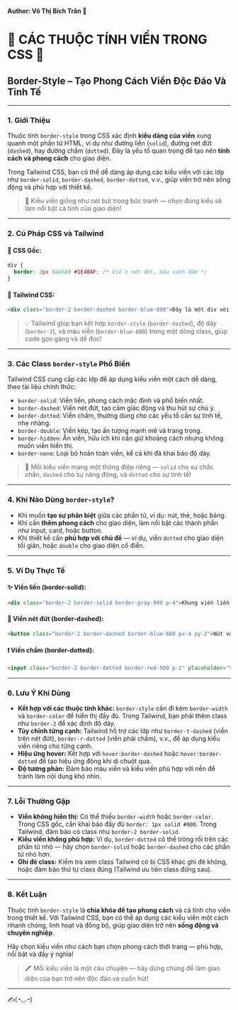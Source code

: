 **Author: Võ Thị Bích Trân 🌸**

# 🌈 CÁC THUỘC TÍNH VIỀN TRONG CSS 🌈

## Border-Style – Tạo Phong Cách Viền Độc Đáo Và Tinh Tế

---

### 1. **Giới Thiệu**

Thuộc tính `border-style` trong CSS xác định **kiểu dáng của viền** xung quanh một phần tử HTML, ví dụ như đường liền (`solid`), đường nét đứt (`dashed`), hay đường chấm (`dotted`). Đây là yếu tố quan trọng để tạo nên **tính cách và phong cách** cho giao diện.

Trong Tailwind CSS, bạn có thể dễ dàng áp dụng các kiểu viền với các lớp như `border-solid`, `border-dashed`, `border-dotted`, v.v., giúp viền trở nên sống động và phù hợp với thiết kế.

> 🎨 Kiểu viền giống như nét bút trong bức tranh — chọn đúng kiểu sẽ làm nổi bật cá tính của giao diện!

---

### 2. **Cú Pháp CSS và Tailwind**

#### 📌 CSS Gốc:

```css
div {
  border: 2px dashed #1E40AF; /* Viền nét đứt, màu xanh đậm */
}
```

#### 📌 Tailwind CSS:

```html
<div class="border-2 border-dashed border-blue-800">Đây là một div với viền nét đứt xanh đậm!</div>
```

> 💡 Tailwind giúp bạn kết hợp `border-style` (`border-dashed`), độ dày (`border-2`), và màu viền (`border-blue-800`) trong một dòng class, giúp code gọn gàng và dễ đọc!

---

### 3. **Các Class `border-style` Phổ Biến**

Tailwind CSS cung cấp các lớp để áp dụng kiểu viền một cách dễ dàng, theo tài liệu chính thức:

- `border-solid`: Viền liền, phong cách mặc định và phổ biến nhất.
- `border-dashed`: Viền nét đứt, tạo cảm giác động và thu hút sự chú ý.
- `border-dotted`: Viền chấm, thường dùng cho các yếu tố cần sự tinh tế, nhẹ nhàng.
- `border-double`: Viền kép, tạo ấn tượng mạnh mẽ và trang trọng.
- `border-hidden`: Ẩn viền, hữu ích khi cần giữ khoảng cách nhưng không muốn viền hiển thị.
- `border-none`: Loại bỏ hoàn toàn viền, kể cả khi đã khai báo độ dày.

> 🧠 Mỗi kiểu viền mang một thông điệp riêng — `solid` cho sự chắc chắn, `dashed` cho sự năng động, và `dotted` cho sự tinh tế!

---

### 4. **Khi Nào Dùng `border-style`?**

- Khi muốn **tạo sự phân biệt** giữa các phần tử, ví dụ: nút, thẻ, hoặc bảng.
- Khi cần **thêm phong cách** cho giao diện, làm nổi bật các thành phần như input, card, hoặc button.
- Khi thiết kế cần **phù hợp với chủ đề** — ví dụ, viền `dotted` cho giao diện tối giản, hoặc `double` cho giao diện cổ điển.

---

### 5. **Ví Dụ Thực Tế**

#### ✨ Viền liền (border-solid):

```html
<div class="border-2 border-solid border-gray-900 p-4">Khung viền liền xám đậm!</div>
```

#### 📘 Viền nét đứt (border-dashed):

```html
<button class="border-2 border-dashed border-blue-600 px-4 py-2">Nút với viền nét đứt</button>
```

#### ❗ Viền chấm (border-dotted):

```html
<input class="border-2 border-dotted border-red-500 p-2" placeholder="Viền chấm đỏ nổi bật">
```

---

### 6. **Lưu Ý Khi Dùng**

- **Kết hợp với các thuộc tính khác:** `border-style` cần đi kèm `border-width` và `border-color` để hiển thị đầy đủ. Trong Tailwind, bạn phải thêm class như `border-2` để xác định độ dày.
- **Tùy chỉnh từng cạnh:** Tailwind hỗ trợ các lớp như `border-t-dashed` (viền trên nét đứt), `border-r-dotted` (viền phải chấm), v.v., để áp dụng kiểu viền riêng cho từng cạnh.
- **Hiệu ứng hover:** Kết hợp với `hover:border-dashed` hoặc `hover:border-dotted` để tạo hiệu ứng động khi di chuột qua.
- **Độ tương phản:** Đảm bảo màu viền và kiểu viền phù hợp với nền để tránh làm nội dung khó nhìn.

---

### 7. **Lỗi Thường Gặp**

- **Viền không hiển thị:** Có thể thiếu `border-width` hoặc `border-color`. Trong CSS gốc, cần khai báo đầy đủ `border: 1px solid #000`. Trong Tailwind, đảm bảo có class như `border-2 border-solid`.
- **Kiểu viền không phù hợp:** Ví dụ, `border-dotted` có thể trông rối trên các phần tử nhỏ — hãy chọn `border-solid` hoặc `border-dashed` cho các phần tử nhỏ hơn.
- **Ghi đè class:** Kiểm tra xem class Tailwind có bị CSS khác ghi đè không, hoặc đảm bảo thứ tự class đúng (Tailwind ưu tiên class đứng sau).

---

### 8. **Kết Luận**

Thuộc tính `border-style` là **chìa khóa để tạo phong cách** và cá tính cho viền trong thiết kế. Với Tailwind CSS, bạn có thể áp dụng các kiểu viền một cách nhanh chóng, linh hoạt và đồng bộ, giúp giao diện trở nên **sống động và chuyên nghiệp**.

Hãy chọn kiểu viền như cách bạn chọn phong cách thời trang — phù hợp, nổi bật và đầy ý nghĩa!

> 🖍️ Mỗi kiểu viền là một câu chuyện — hãy dùng chúng để làm giao diện của bạn trở nên độc đáo và cuốn hút!

---

✍️(◔◡◔)